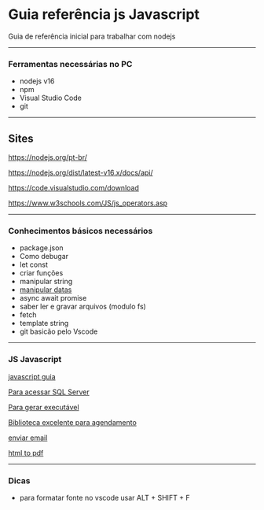 # Guia referência js Javascript
Guia de referência inicial para trabalhar com nodejs


---
### Ferramentas necessárias no PC
* nodejs v16
* npm
* Visual Studio Code
* git

---
## Sites
https://nodejs.org/pt-br/

https://nodejs.org/dist/latest-v16.x/docs/api/

https://code.visualstudio.com/download

https://www.w3schools.com/JS/js_operators.asp

---
### Conhecimentos básicos necessários
* package.json
* Como debugar
* let const
* criar funções
* manipular string
*  <a href="https://github.com/GeeksB15/guia-referencia-js/blob/main/datas.md">manipular datas</a>
* async await promise
* saber ler e gravar arquivos (modulo fs)
* fetch
* template string
* git basicão pelo Vscode
---
### JS Javascript
<a href="https://github.com/GeeksB15/guia-referencia-js/blob/main/js.md">javascript guia</a>

<a href="https://github.com/GeeksB15/guia-referencia-js/blob/main/mssql.md">Para acessar SQL Server</a>

<a href="https://github.com/GeeksB15/guia-referencia-js/blob/main/pkg.md">Para gerar executável</a>

<a href="https://www.npmjs.com/package/node-cron">Biblioteca excelente para agendamento</a>

<a href="https://github.com/GeeksB15/guia-referencia-js/blob/main/email.md">enviar email</a>

<a href="https://github.com/GeeksB15/guia-referencia-js/blob/main/pupperteer.md">html to pdf</a>

---
### Dicas
* para formatar fonte no vscode usar ALT + SHIFT + F





